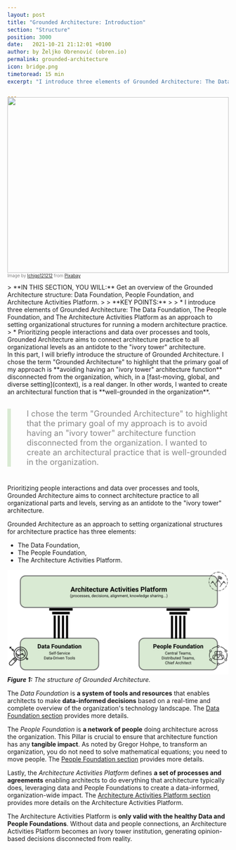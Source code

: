 ```yaml
---
layout: post
title: "Grounded Architecture: Introduction"
section: "Structure"
position: 3000
date:   2021-10-21 21:12:01 +0100
author: by Željko Obrenović (obren.io)
permalink: grounded-architecture
icon: bridge.png
timetoread: 15 min
excerpt: "I introduce three elements of Grounded Architecture: The Data Foundation, The People Foundation, and The Architecture Activities Platform."

---
```

<img style="margin-top: -20px; width: 100%; height: 400px; object-fit: cover" 
     src="assets/images/arch/buildings-205986_1920.jpg">
<div style="font-size: 70%; margin-top: -16px; color: grey; margin-bottom: 12px">
Image by <a href="https://pixabay.com/users/ichigo121212-11728/?utm_source=link-attribution&amp;utm_medium=referral&amp;utm_campaign=image&amp;utm_content=205986">Ichigo121212</a> from <a href="https://pixabay.com/?utm_source=link-attribution&amp;utm_medium=referral&amp;utm_campaign=image&amp;utm_content=205986">Pixabay</a>
</div>
> **IN THIS SECTION, YOU WILL:** Get an overview of the Grounded Architecture structure: Data Foundation, People Foundation, and Architecture Activities Platform.
>
> **KEY POINTS:**
>
> * I introduce three elements of Grounded Architecture: The Data Foundation, The People Foundation, and The Architecture Activities Platform as an approach to setting organizational structures for running a modern architecture practice.
> * Prioritizing people interactions and data over processes and tools, Grounded Architecture aims to connect architecture practice to all organizational levels as an antidote to the "ivory tower" architecture.
<style>
 .quote {
     border-left: 8px solid #d9ead3;
     padding-left: 36px;
     margin-top: 30px;
     margin-bottom: 40px;
     font-size: 130%;
     font-style: normal;
     color:#888;
 }
    @media only screen and (max-width: 768px) {
        [class="quote"] {
            display: none;
        }
    }
</style>

<br>
In this part, I will briefly introduce the structure of Grounded Architecture. I chose the term "Grounded Architecture" to highlight that the primary goal of my approach is **avoiding having an "ivory tower" architecture function** disconnected from the organization, which, in a [fast-moving, global, and diverse setting](context), is a real danger. In other words, I wanted to create an architectural function that is **well-grounded in the organization**.

<div class="quote">
I chose the term "Grounded Architecture" to highlight that the primary goal of my approach is to avoid having an "ivory tower" architecture function disconnected from the organization. I wanted to create an architectural practice that is well-grounded in the organization.
</div>

Prioritizing people interactions and data over processes and tools, Grounded Architecture aims to connect architecture practice to all organizational parts and levels, serving as an antidote to the "ivory tower" architecture. 

Grounded Architecture as an approach to setting organizational structures for architecture practice has three elements:
* The Data Foundation,
* The People Foundation,
* The Architecture Activities Platform.


![](assets/images/model.png)
***Figure 1:** The structure of Grounded Architecture.*

The *Data Foundation* is **a system of tools and resources** that enables architects to make **data-informed decisions** based on a real-time and complete overview of the organization's technology landscape. The [Data Foundation section](data) provides more details.

The *People Foundation* is **a network of people** doing architecture across the organization. This Pillar is crucial to ensure that architecture function has any **tangible impact**. As noted by Gregor Hohpe, to transform an organization, you do not need to solve mathematical equations; you need to move people. The [People Foundation section](people) provides more details.

Lastly, the *Architecture Activities Platform* defines **a set of processes and agreements** enabling architects to do everything that architecture typically does, leveraging data and People Foundations to create a data-informed, organization-wide impact. The [Architecture Activities Platform section](activities-platform) provides more details on the Architecture Activities Platform. 

The Architecture Activities Platform is **only valid with the healthy Data and People Foundations**. Without data and people connections, an Architecture Activities Platform becomes an ivory tower institution, generating opinion-based decisions disconnected from reality.


